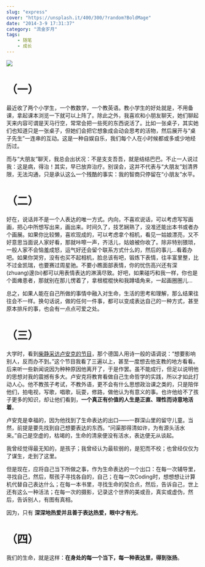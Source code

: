 ```yaml
---
slug: "express"
cover: "https://unsplash.it/400/300/?random?BoldMage"
date: "2014-3-9 17:31:37"
category: "流金岁月"
tags:
    - 随笔
    - 成长
---
```


![](http://7xo6wq.com1.z0.glb.clouddn.com/static/images/bihai_park.jpg)
# [](#（一） "（一）")（一）

最近收了两个小学生，一个教数学，一个教英语。教小学生的好处就是，不用备课，拿起课本浏览一下就可以上阵了。除此之外，我喜欢和小朋友聊天，她们聊起天来内容可谓是天马行空，常常会把一些死的东西说活了。比如一张桌子，其实她们也知道只是一张桌子，但她们会把它想象成会动会思考的活物，然后展开与“桌子先生”一连串的互动。这是一种自娱自乐，我们每个人在小时候都或多或少地经历过。

而与“大朋友”聊天，我总会出状况：不是支支吾吾，就是结结巴巴。不止一人说过我：这是病，得治！其实，早已放弃治疗。别误会，这并不代表与“大朋友”划清界限，无法沟通，只是承认这么一个残酷的事实：我的智商只停留在“小朋友”水平。

# [](#（二） "（二）")（二）

好在，说话并不是一个人表达的唯一方式。内向，不喜欢说话，可以考虑写写画画，把心中所想写出来，画出来。时间久了，技艺娴熟了，没准还能出本书或者办个画展。如果你比较懒，喜欢现成的，可以考虑拿个相机，看见一姑娘漂亮，又不好意思当面说人家好看，那就咔嚓一声，齐活儿，姑娘被你收了。除非特别猥琐，一般人家不会恼羞成怒，运气好还会留个联系方式什么的，然后的事儿…看着办吧。如果你哭穷，没有也买不起相机，脸总该有吧，锻炼下表情，往丰富里整，比不过金凯瑞，也要赛过周星驰。不要小瞧面部表情，你的忧伤高兴还有深(zhuang)邃(bi)都可以用表情表达的淋漓尽致。好吧，如果碰巧和我一样，你也是个面瘫患者，那就别在那儿愣着了，拿根棍棍快和我蹲墙角来，一起画圈圈儿…

总之，如果人能在自己所做的事情中融入对生命，生活的思考和理解，那么结果往往会不一样。换句话说，做的任何一件事，都可以变成表达自己的一种方式，甚至原本排斥的事，也会有一点点可爱之处。

# [](#（三） "（三）")（三）

大学时，看到[柴静采访卢安克的节目](http://blog.sina.com.cn/s/blog_48b0d37b0102eluq.html)，那个德国人用诗一般的语调说：“想要影响别人，反而办不到。”这个节目我看了三遍以上，甚至一度想去他支教的地方看看。后来听一些新闻说因为种种原因他离开了，于是作罢。虽不能成行，但足以说明他的思想对我的震撼有多大。卢安克将教育看做自己生命哲学的实践，所以才如此打动人心。他不教孩子考试，不教外语，更不会有什么思想政治课之类的，只是陪伴他们，拍电视，写歌，唱歌，玩耍，修路，做他认为有意义的事。也许他给不了孩子更多的知识，却让他们看到，**一个真正有价值的人生是正直、理性而诗意地活着**。

卢安克是幸福的，因为他找到了生命表达的出口——一群深山里的留守儿童。当然，前提是要先找到自己想要表达的东西。“问渠那得清如许，为有源头活水来。”自己是空虚的，枯竭的，生命的清泉便没有活水，表达便无从谈起。

我曾经觉得最无知的，是孩子；我曾经认为最软弱的，是犯而不校；也曾经仅仅为了谋生，走到了这里。

但是现在，应将自己当下所做之事，作为生命表达的一个出口：在每一次辅导里，寻找自己，然后，帮孩子寻找各自的，自己；在每一次Coding时，想想想让计算机代替自己表达什么；在每一本书里，寻找生命的契合点，然后，告诉自己，世上还有这么一种活法；在每一次的摄影，记录这个世界的美或丑，真实或虚伪，然后，告诉别人，有图有真相。

因为，只有 **深深地热爱并且善于表达热爱，眼中才有光**。

# [](#（四） "（四）")（四）

我们的生命，就是这样：**在身处的每一个当下，每一种表达里，得到张扬**。
